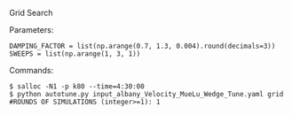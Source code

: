Grid Search

Parameters: 
```
DAMPING_FACTOR = list(np.arange(0.7, 1.3, 0.004).round(decimals=3))
SWEEPS = list(np.arange(1, 3, 1))
```

Commands:
```
$ salloc -N1 -p k80 --time=4:30:00
$ python autotune.py input_albany_Velocity_MueLu_Wedge_Tune.yaml grid
#ROUNDS OF SIMULATIONS (integer>=1): 1
```

